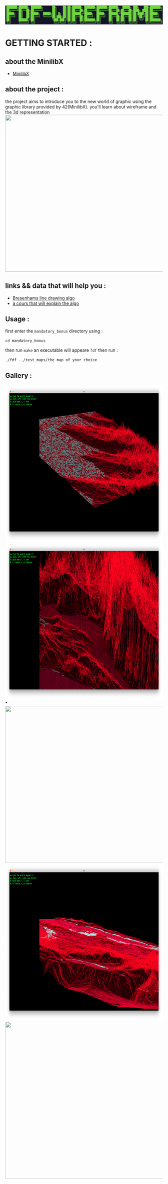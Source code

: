 ![image](https://github.com/RIDWANE-EL-FILALI/FDF/blob/master/img/Screen%20Shot%202023-03-04%20at%201.57.35%20PM.png)

# GETTING STARTED :
## about the MinilibX
* [MinilibX](https://harm-smits.github.io/42docs/libs/minilibx)
## about the project :
the project aims to introduce you to the new world of graphic using the graphic library provided by 42(MinilibX).
you'll learn about wireframe and the 3d representation
<img src="https://github.com/RIDWANE-EL-FILALI/FDF/blob/master/img/Screen%20Recording%202023-03-04%20at%201.52.46%20PM.gif" width="1000" height="500">
## links && data that will help you :
* [Bresenhams line drawing algo](https://en.wikipedia.org/wiki/Bresenham%27s_line_algorithm)
* [a cours that will explain the algo](https://www.youtube.com/watch?v=RGB-wlatStc&t=2049s)
## Usage :
first enter the `mandatory_bonus` directory using :
```
cd mandatory_bonus
```
then run `make` an executable will appeare `fdf` then run :
```
./fdf ../test_maps/the map of your choice
```
## Gallery :

<img src="https://github.com/RIDWANE-EL-FILALI/FDF/blob/master/img/Screen%20Shot%202023-03-04%20at%203.36.32%20PM.png" width="1000" height="500">
<img src="https://github.com/RIDWANE-EL-FILALI/FDF/blob/master/img/Screen%20Shot%202023-03-04%20at%204.08.57%20PM.png" width="1000" height="500">
*<img src="https://github.com/RIDWANE-EL-FILALI/FDF/blob/master/img/Screen%20Shot%202023-03-04%20at%204.08.05%20PM.png" width="1000" height="500">
<img src="https://github.com/RIDWANE-EL-FILALI/FDF/blob/master/img/Screen%20Shot%202023-03-04%20at%204.06.35%20PM.png" width="1000" height="500">
<img src="https://github.com/RIDWANE-EL-FILALI/FDF/blob/master/img/Screen%20Shot%202023-03-04%20at%203.45.11%20PM.png" width="1000" height="500">
